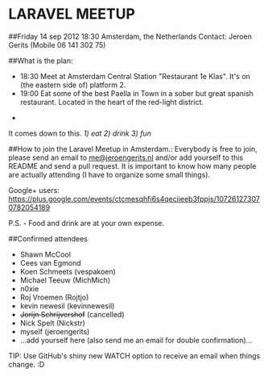 LARAVEL MEETUP
==============

##Friday 14 sep 2012 18:30
Amsterdam, the Netherlands
Contact: Jeroen Gerits (Mobile 06 141 302 75)

##What is the plan:

- 18:30   Meet at Amsterdam Central Station "Restaurant 1e Klas". It's on (the eastern side of) platform 2. 
- 19:00   Eat some of the best Paella in Town in a sober but great spanish restaurant. Located in the heart of the red-light district.
- ~~~~~:  Enjoy some beers, have a chat and share some thoughts.. nothing too complicated.

It comes down to this. *1) eat 2) drink 3) fun*

##How to join the Laravel Meetup in Amsterdam.:
Everybody is free to join, please send an email to me@jeroengerits.nl and/or add yourself to this README and send a pull request.  It is important to know how many people are actually attending (I have to organize some small things).

Google+ users: https://plus.google.com/events/ctcmesqhfi6s4qeciieeb3fppjs/107261273070782054189

P.S. - Food and drink are at your own expense.

##Confirmed attendees

- Shawn McCool
- Cees van Egmond
- Koen Schmeets (vespakoen)
- Michael Teeuw (MichMich)
- n0xie
- Roj Vroemen (Rojtjo)
- kevin newesil (kevinnewesil)
- ~~Jorijn Schrijvershof~~ (cancelled)
- Nick Spelt (Nickstr)
- myself (jeroengerits)
- ...add yourself here (also send me an email for double confirmation)...

TIP: Use GitHub's shiny new WATCH option to receive an email when things change. :D